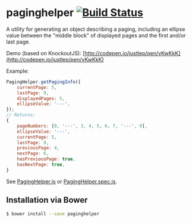 # paginghelper [![Build Status](https://travis-ci.org/justlep/paginghelper.svg?branch=master)](https://travis-ci.org/justlep/paginghelper)
A utility for generating an object describing a paging, including an ellipse value between the "middle block" of displayed pages and the first and/or last page. 

Demo (based on KnockoutJS): [http://codepen.io/justlep/pen/vKwKkK](http://codepen.io/justlep/pen/vKwKkK)

Example:
```javascript
PagingHelper.getPagingInfo({
    currentPage: 5,
    lastPage: 9,
    displayedPages: 5,
    ellipseValue: '---',
});
// Returns:    
{
    pageNumbers: [0, '---', 3, 4, 5, 6, 7, '---', 9],
    ellipseValue: '---',
    currentPage: 5,
    lastPage: 9,
    previousPage: 4,
    nextPage: 6,
    hasPreviousPage: true,
    hasNextPage: true,
}
```

See [PagingHelper.js](./src/PagingHelper.js) or [PagingHelper.spec.js](./spec/PagingHelper.spec.js).

## Installation via Bower
```sh
$ bower install --save paginghelper
```



